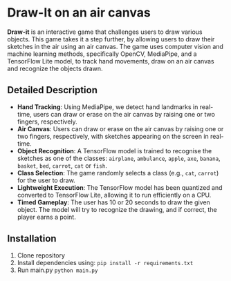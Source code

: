 # Draw-It on an air canvas

**Draw-it** is an interactive game that challenges users to draw various objects. This game takes it a step further, by allowing users to draw their sketches in the air using an air canvas. The game uses computer vision and machine learning methods, specifically OpenCV, MediaPipe, and a TensorFlow Lite model, to track hand movements, draw on an air canvas and recognize the objects drawn.


## Detailed Description

- **Hand Tracking**: Using MediaPipe, we detect hand landmarks in real-time, users can draw or erase on the air canvas by raising one or two fingers, respectively.
- **Air Canvas**: Users can draw or erase on the air canvas by raising one or two fingers, respectively, with sketches appearing on the screen in real-time.
- **Object Recognition**: A TensorFlow model is trained to recognise the sketches as one of the classes: `airplane`, `ambulance`, `apple`, `axe`, `banana`, `basket`, `bed`, `carrot`, `cat` or `fish`.
- **Class Selection**: The game randomly selects a class (e.g., `cat`, `carrot`) for the user to draw.
- **Lightweight Execution**: The TensorFlow model has been quantized and converted to TensorFlow Lite, allowing it to run efficiently on a CPU.
- **Timed Gameplay**: The user has 10 or 20 seconds to draw the given object. The model will try to recognize the drawing, and if correct, the player earns a point.


## Installation

1. Clone repository
2. Install dependencies using:
   `pip install -r requirements.txt`
3. Run main.py
   `python main.py`
